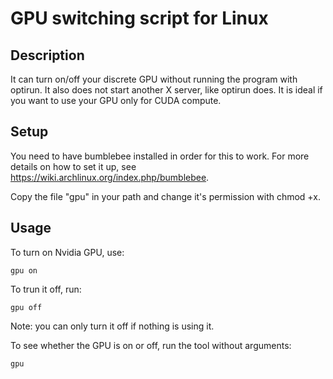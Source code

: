 # GPU switching script for Linux

## Description
It can turn on/off your discrete GPU without running the program with optirun. It also does not start another X server, like optirun does. It is ideal if you want to use your GPU only for CUDA compute.

## Setup
You need to have bumblebee installed in order for this to work. For more details on how to set it up, see https://wiki.archlinux.org/index.php/bumblebee.

Copy the file "gpu" in your path and change it's permission with chmod +x.

## Usage

To turn on Nvidia GPU, use:
```
gpu on
```
To trun it off, run:
```
gpu off
```
Note: you can only turn it off if nothing is using it.

To see whether the GPU is on or off, run the tool without arguments:

```
gpu
```
